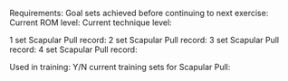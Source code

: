 Requirements:
Goal sets achieved before continuing to next exercise:
Current ROM level:
Current technique level:

1 set Scapular Pull record:
2 set Scapular Pull record:
3 set Scapular Pull record:
4 set Scapular Pull record:

Used in training: Y/N
current training sets for Scapular Pull: